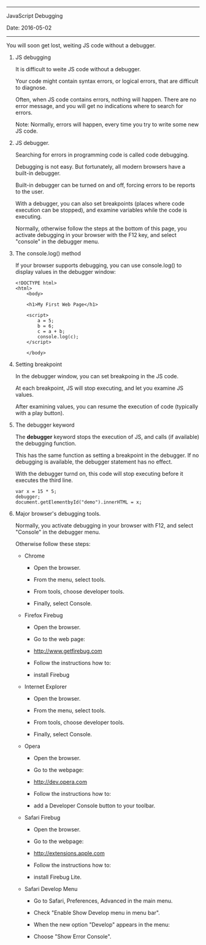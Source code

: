 -----------------------------------------------------
JavaScript Debugging

Date: 2016-05-02

-----------------------------------------------------

You will soon get lost, weiting JS code without a debugger.

1. JS debugging

	It is difficult to weite JS code without a debugger.

	Your code might contain syntax errors, or logical errors, that are difficult
	to diagnose.

	Often, when JS code contains errors, nothing will happen. There are no error
	message, and you will get no indications where to search for errors.

	Note: Normally, errors will happen, every time you try to write some new JS 
	code.

2. JS debugger.

	Searching for errors in programming code is called code debugging.

	Debugging is not easy. But fortunately, all modern browsers have a built-in
	debugger.

	Built-in debugger can be turned on and off, forcing errors to be reports to 
	the user.

	With a debugger, you can also set breakpoints (places where code execution
	can be stopped), and examine variables while the code is executing.

	Normally, otherwise follow the steps at the bottom of this page, you activate
	debugging in your browser with the F12 key, and select "console" in the 
	debugger menu.

3. The console.log() method

	If your browser supports debugging, you can use console.log() to display 
	values in the debugger window:

	```
	<!DOCTYPE html>
	<html>
		<body>

		<h1>My First Web Page</h1>

		<script>
			a = 5;
			b = 6;
			c = a + b;
			console.log(c);
		</script>

		</body>
	```

4. Setting breakpoint

	In the debugger window, you can set breakpoing in the JS code.

	At each breakpoint, JS will stop executing, and let you examine JS values.

	After examining values, you can resume the execution of code (typically
	with a play button).

5. The debugger keyword

	The **debugger** keyword stops the execution of JS, and calls (if available)
	the debugging function.

	This has the same function as setting a breakpoint in the debugger. If no
	debugging is available, the debugger statement has no effect.

	With the debugger turnd on, this code will stop executing before it executes 
	the third line.

	```
	var x = 15 * 5;
	debugger;
	document.getElementbyId("demo").innerHTML = x;
	```

6. Major browser's debugging tools.

	Normally, you activate debugging in your browser with F12, and select 
	"Console" in the debugger menu.

	Otherwise follow these steps:

	* Chrome

		- Open the browser.

		- From the menu, select tools.

		- From tools, choose developer tools.

		- Finally, select Console.

	* Firefox Firebug

		- Open the browser.

		- Go to the web page:

		- http://www.getfirebug.com

		- Follow the instructions how to:

		- install Firebug

	* Internet Explorer

		- Open the browser.

		- From the menu, select tools.

		- From tools, choose developer tools.

		- Finally, select Console.

	* Opera

		- Open the browser.

		- Go to the webpage:

		- http://dev.opera.com

		- Follow the instructions how to:

		- add a Developer Console button to your toolbar.

	* Safari Firebug

		- Open the browser.

		- Go to the webpage:

		- http://extensions.apple.com

		- Follow the instructions how to:

		- install Firebug Lite.

	* Safari Develop Menu

		- Go to Safari, Preferences, Advanced in the main menu.

		- Check "Enable Show Develop menu in menu bar".

		- When the new option "Develop" appears in the menu:

		- Choose "Show Error Console".


